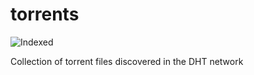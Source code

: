 torrents 
========
![Indexed](https://img.shields.io/badge/indexed-33214-blue)

Collection of torrent files discovered in the DHT network
